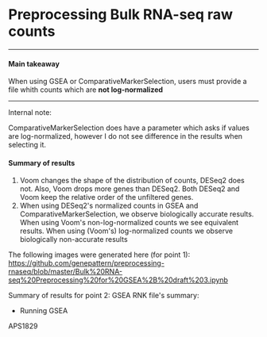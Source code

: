 # Preprocessing Bulk RNA-seq raw counts

---
#### Main takeaway
When using GSEA or ComparativeMarkerSelection, users must provide a file whith counts which are **not log-normalized**

---
<div class="alert alert-warning">
<p class="lead"> Internal note:  <i class="fa fa-exclamation-triangle"></i></p>
ComparativeMarkerSelection does have a parameter which asks if values are log-normalized, however I do not see difference in the results when selecting it.
</div>

#### Summary of results
1. Voom changes the shape of the distribution of counts, DESeq2 does not. Also, Voom drops more genes than DESeq2. Both DESeq2 and Voom keep the relative order of the unfiltered genes.
2. When using DESeq2's normalized counts in GSEA and ComparativeMarkerSelection, we observe biologically accurate results. When using Voom's non-log-normalized counts we see equivalent results. When using (Voom's) log-normalized counts we observe biologically non-accurate results

The following images were generated here (for point 1):
https://github.com/genepattern/preprocessing-rnaseq/blob/master/Bulk%20RNA-seq%20Preprocessing%20for%20GSEA%2B%20draft%203.ipynb

Summary of results for point 2:
GSEA RNK file's summary:
- Running GSEA

APS1829
